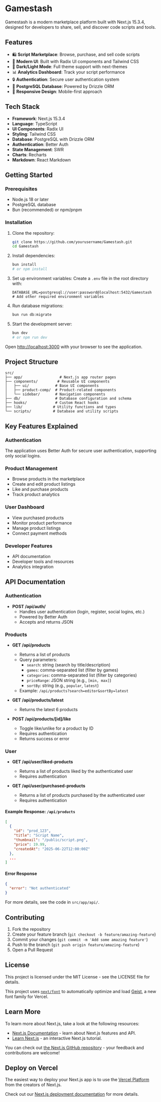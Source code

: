 # Gamestash

Gamestash is a modern marketplace platform built with Next.js 15.3.4, designed for developers to share, sell, and discover code scripts and tools.

## Features

- 🛍️ **Script Marketplace**: Browse, purchase, and sell code scripts
- 🎨 **Modern UI**: Built with Radix UI components and Tailwind CSS
- 🌙 **Dark/Light Mode**: Full theme support with next-themes
- 📊 **Analytics Dashboard**: Track your script performance
- 🔒 **Authentication**: Secure user authentication system
- 💾 **PostgreSQL Database**: Powered by Drizzle ORM
- 📱 **Responsive Design**: Mobile-first approach

## Tech Stack

- **Framework**: Next.js 15.3.4
- **Language**: TypeScript
- **UI Components**: Radix UI
- **Styling**: Tailwind CSS
- **Database**: PostgreSQL with Drizzle ORM
- **Authentication**: Better Auth
- **State Management**: SWR
- **Charts**: Recharts
- **Markdown**: React Markdown

## Getting Started

### Prerequisites

- Node.js 18 or later
- PostgreSQL database
- Bun (recommended) or npm/pnpm

### Installation

1. Clone the repository:

   ```bash
   git clone https://github.com/yourusername/Gamestash.git
   cd Gamestash
   ```

2. Install dependencies:

   ```bash
   bun install
   # or npm install
   ```

3. Set up environment variables:
   Create a `.env` file in the root directory with:

   ```env
   DATABASE_URL=postgresql://user:password@localhost:5432/Gamestash
   # Add other required environment variables
   ```

4. Run database migrations:

   ```bash
   bun run db:migrate
   ```

5. Start the development server:
   ```bash
   bun dev
   # or npm run dev
   ```

Open [http://localhost:3000](http://localhost:3000) with your browser to see the application.

## Project Structure

```
src/
├── app/                 # Next.js app router pages
├── components/         # Reusable UI components
│   ├── ui/            # Base UI components
│   ├── product-comp/  # Product-related components
│   └── sidebar/       # Navigation components
├── db/                # Database configuration and schema
├── hooks/             # Custom React hooks
├── lib/              # Utility functions and types
└── scripts/          # Database and utility scripts
```

## Key Features Explained

### Authentication

The application uses Better Auth for secure user authentication, supporting only social logins.

### Product Management

- Browse products in the marketplace
- Create and edit product listings
- Like and purchase products
- Track product analytics

### User Dashboard

- View purchased products
- Monitor product performance
- Manage product listings
- Connect payment methods

### Developer Features

- API documentation
- Developer tools and resources
- Analytics integration

## API Documentation

### Authentication

- **POST /api/auth/**
  - Handles user authentication (login, register, social logins, etc.)
  - Powered by Better Auth
  - Accepts and returns JSON

### Products

- **GET /api/products**

  - Returns a list of products
  - Query parameters:
    - `search`: string (search by title/description)
    - `games`: comma-separated list (filter by games)
    - `categories`: comma-separated list (filter by categories)
    - `priceRange`: JSON string (e.g., `[min, max]`)
    - `sortBy`: string (e.g., `popular`, `latest`)
  - Example: `/api/products?search=editor&sortBy=latest`

- **GET /api/products/latest**

  - Returns the latest 6 products

- **POST /api/products/[id]/like**
  - Toggle like/unlike for a product by ID
  - Requires authentication
  - Returns success or error

### User

- **GET /api/user/liked-products**

  - Returns a list of products liked by the authenticated user
  - Requires authentication

- **GET /api/user/purchased-products**
  - Returns a list of products purchased by the authenticated user
  - Requires authentication

#### Example Response: `/api/products`

```json
[
  {
    "id": "prod_123",
    "title": "Script Name",
    "thumbnail": "/public/script.png",
    "price": 19.99,
    "createdAt": "2025-06-22T12:00:00Z"
  },
  ...
]
```

#### Error Response

```json
{
  "error": "Not authenticated"
}
```

For more details, see the code in `src/app/api/`.

## Contributing

1. Fork the repository
2. Create your feature branch (`git checkout -b feature/amazing-feature`)
3. Commit your changes (`git commit -m 'Add some amazing feature'`)
4. Push to the branch (`git push origin feature/amazing-feature`)
5. Open a Pull Request

## License

This project is licensed under the MIT License - see the LICENSE file for details.

This project uses [`next/font`](https://nextjs.org/docs/app/building-your-application/optimizing/fonts) to automatically optimize and load [Geist](https://vercel.com/font), a new font family for Vercel.

## Learn More

To learn more about Next.js, take a look at the following resources:

- [Next.js Documentation](https://nextjs.org/docs) - learn about Next.js features and API.
- [Learn Next.js](https://nextjs.org/learn) - an interactive Next.js tutorial.

You can check out [the Next.js GitHub repository](https://github.com/vercel/next.js) - your feedback and contributions are welcome!

## Deploy on Vercel

The easiest way to deploy your Next.js app is to use the [Vercel Platform](https://vercel.com/new?utm_medium=default-template&filter=next.js&utm_source=create-next-app&utm_campaign=create-next-app-readme) from the creators of Next.js.

Check out our [Next.js deployment documentation](https://nextjs.org/docs/app/building-your-application/deploying) for more details.
